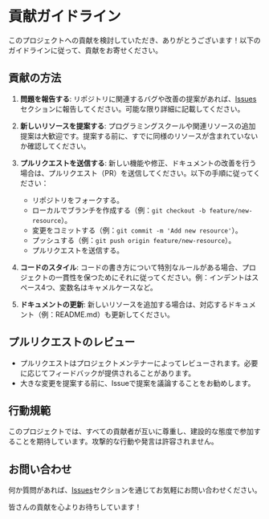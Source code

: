 # 貢献ガイドライン

このプロジェクトへの貢献を検討していただき、ありがとうございます！以下のガイドラインに従って、貢献をお寄せください。

## 貢献の方法

1. **問題を報告する**: リポジトリに関連するバグや改善の提案があれば、[Issues](https://github.com/your-username/your-repository/issues)セクションに報告してください。可能な限り詳細に記載してください。

2. **新しいリソースを提案する**: プログラミングスクールや関連リソースの追加提案は大歓迎です。提案する前に、すでに同様のリソースが含まれていないか確認してください。

3. **プルリクエストを送信する**: 新しい機能や修正、ドキュメントの改善を行う場合は、プルリクエスト（PR）を送信してください。以下の手順に従ってください：
   - リポジトリをフォークする。
   - ローカルでブランチを作成する（例：`git checkout -b feature/new-resource`）。
   - 変更をコミットする（例：`git commit -m 'Add new resource'`）。
   - プッシュする（例：`git push origin feature/new-resource`）。
   - プルリクエストを送信する。

4. **コードのスタイル**: コードの書き方について特別なルールがある場合、プロジェクトの一貫性を保つためにそれに従ってください。例：インデントはスペース4つ、変数名はキャメルケースなど。

5. **ドキュメントの更新**: 新しいリソースを追加する場合は、対応するドキュメント（例：README.md）も更新してください。

## プルリクエストのレビュー

- プルリクエストはプロジェクトメンテナーによってレビューされます。必要に応じてフィードバックが提供されることがあります。
- 大きな変更を提案する前に、Issueで提案を議論することをお勧めします。

## 行動規範

このプロジェクトでは、すべての貢献者が互いに尊重し、建設的な態度で参加することを期待しています。攻撃的な行動や発言は許容されません。

## お問い合わせ

何か質問があれば、[Issues](https://github.com/your-username/your-repository/issues)セクションを通じてお気軽にお問い合わせください。

皆さんの貢献を心よりお待ちしています！
